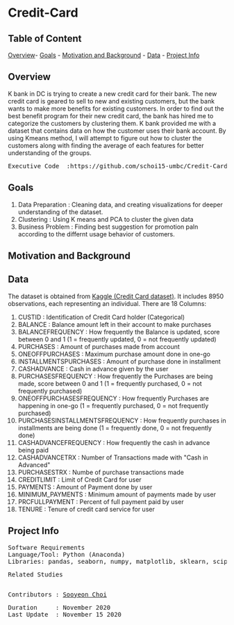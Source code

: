 # Credit-Card

## **Table of Content**

[Overview](https://github.com/schoi15-umbc/Credit-Card#overview)-
[Goals](https://github.com/schoi15-umbc/Credit-Card#goals) -
[Motivation and Background](https://github.com/schoi15-umbc/Credit-Card#motivation-and-background) -
[Data](https://github.com/schoi15-umbc/Credit-Card#data) -
[Project Info](https://github.com/schoi15-umbc/Credit-Card#project-info) 


## **Overview**

K bank in DC is trying to create a new credit card for their bank. The new credit card is geared to sell to new and existing customers, but the bank wants to make more benefits for existing customers. In order to find out the best benefit program for their new credit card, the bank has hired me to categorize the customers by clustering them. K bank provided me with a dataset that contains data on how the customer uses their bank account. By using Kmeans method, I will attempt to figure out how to cluster the customers along with finding the average of each features for better understanding of the groups.
  
<pre>
Executive Code  :https://github.com/schoi15-umbc/Credit-Card/blob/main/Credit%20Card%20_Report.ipynb
</pre>

## **Goals**
1. Data Preparation     : Cleaning data, and creating visualizations for deeper understanding of the dataset. 
2. Clustering           : Using K means and PCA to cluster the given data
3. Business Problem     : Finding best suggestion for promotion paln according to the differnt usage behavior of customers. 

## **Motivation and Background**

## **Data**
The dataset is obtained from [Kaggle (Credit Card dataset)](https://www.kaggle.com/arjunbhasin2013/ccdata). It includes 8950 observations, each representing an individual. 
There are 18 Columns: 

1. CUSTID : Identification of Credit Card holder (Categorical)
2. BALANCE : Balance amount left in their account to make purchases 
3. BALANCEFREQUENCY : How frequently the Balance is updated, score between 0 and 1 (1 = frequently updated, 0 = not frequently updated)
4. PURCHASES : Amount of purchases made from account
5. ONEOFFPURCHASES : Maximum purchase amount done in one-go
6. INSTALLMENTSPURCHASES : Amount of purchase done in installment
7. CASHADVANCE : Cash in advance given by the user
8. PURCHASESFREQUENCY : How frequently the Purchases are being made, score between 0 and 1 (1 = frequently purchased, 0 = not frequently purchased)
9. ONEOFFPURCHASESFREQUENCY : How frequently Purchases are happening in one-go (1 = frequently purchased, 0 = not frequently purchased)
10. PURCHASESINSTALLMENTSFREQUENCY : How frequently purchases in installments are being done (1 = frequently done, 0 = not frequently done)
11. CASHADVANCEFREQUENCY : How frequently the cash in advance being paid
12. CASHADVANCETRX : Number of Transactions made with "Cash in Advanced"
13. PURCHASESTRX : Numbe of purchase transactions made
14. CREDITLIMIT : Limit of Credit Card for user
15. PAYMENTS : Amount of Payment done by user
16. MINIMUM_PAYMENTS : Minimum amount of payments made by user
17. PRCFULLPAYMENT : Percent of full payment paid by user
18. TENURE : Tenure of credit card service for user


## **Project Info**

<pre>
Software Requirements
Language/Tool: Python (Anaconda)
Libraries: pandas, seaborn, numpy, matplotlib, sklearn, scipy
</pre>

<pre>
Related Studies

</pre>

<pre>
Contributors : <a href=https://github.com/schoi15-umbc>Sooyeon Choi</a>
</pre>

<pre>
Duration     : November 2020
Last Update  : November 15 2020
</pre>

